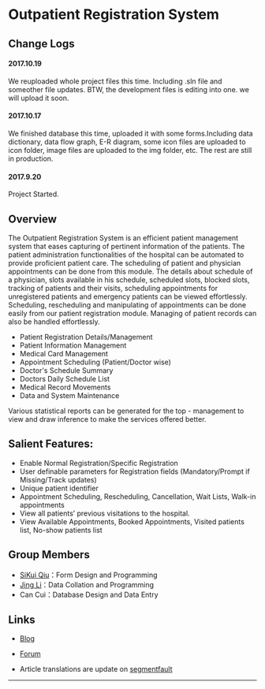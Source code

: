 # Outpatient Registration System

## Change Logs

#### 2017.10.19

We reuploaded whole project files this time. Including .sln file and someother file updates. BTW, the development files is editing into one. we will upload it soon.

#### 2017.10.17

We finished database this time, uploaded it with some forms.Including data dictionary, data flow graph, E-R diagram, some icon files are uploaded to icon folder, image files are uploaded to the img folder, etc. The rest are still in production.

#### 2017.9.20

Project Started.

## Overview

   The Outpatient Registration System is an efficient patient management system that eases capturing of pertinent information of the patients. The patient administration functionalities of the hospital can be automated to provide proficient patient care. The scheduling of patient and physician appointments can be done from this module. The details about schedule of a physician, slots available in his schedule, scheduled slots, blocked slots, tracking of patients and their visits, scheduling appointments for unregistered patients and emergency patients can be viewed effortlessly. Scheduling, rescheduling and manipulating of appointments can be done easily from our patient registration module. Managing of patient records can also be handled effortlessly.
   
- Patient Registration Details/Management
- Patient Information Management
- Medical Card Management
- Appointment Scheduling (Patient/Doctor wise)
- Doctor's Schedule Summary
- Doctors Daily Schedule List
- Medical Record Movements
- Data and System Maintenance

Various statistical reports can be generated for the top - management to view and draw inference to make the services offered better.

## Salient Features:

- Enable Normal Registration/Specific Registration
- User definable parameters for Registration fields (Mandatory/Prompt if Missing/Track updates)
- Unique patient identifier
- Appointment Scheduling, Rescheduling, Cancellation, Wait Lists, Walk-in appointments
- View all patients’ previous visitations to the hospital.
- View Available Appointments, Booked Appointments, Visited patients list, No-show patients list

## Group Members
- [SiKui Qiu](https://github.com/qskui1314)：Form Design and Programming
- [Jing Li](https://github.com/jl223vy)：Data Collation and Programming
- Can Cui：Database Design and Data Entry

## Links

- [Blog](https://www.cnblogs.com/qq1353842241)  

- [Forum](http://my.csdn.net/qsining)

- Article translations are update on [segmentfault](https://segmentfault.com/u/jl223vy)

-----
